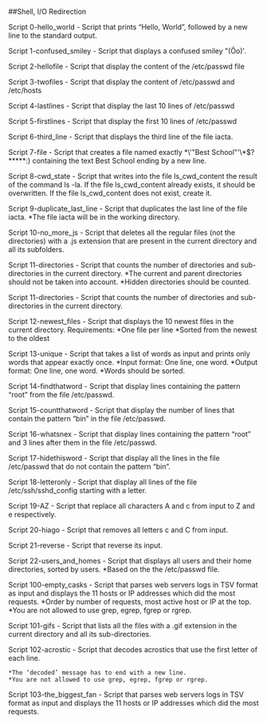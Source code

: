 ##Shell, I/O Redirection

Script 0-hello_world - Script that prints “Hello, World”, followed by a new line to the standard output.

Script 1-confused_smiley - Script that displays a confused smiley "(Ôo)'.

Script 2-hellofile - Script that display the content of the /etc/passwd file

Script 3-twofiles - Script that display the content of /etc/passwd and /etc/hosts

Script 4-lastlines - Script that display the last 10 lines of /etc/passwd

Script 5-firstlines -  Script that display the first 10 lines of /etc/passwd

Script 6-third_line - Script that displays the third line of the file iacta.

Script 7-file - Script that creates a file named exactly \*\\'"Best School"\'\\*$\?\*\*\*\*\*:) containing the text Best School ending by a new line.

Script 8-cwd_state - Script that writes into the file ls_cwd_content the result of the command ls -la. If the file ls_cwd_content already exists, it should be overwritten. If the file ls_cwd_content does not exist, create it.

Script 9-duplicate_last_line  - Script that  duplicates the last line of the file iacta.
    *The file iacta will be in the working directory.

Script 10-no_more_js - Script that deletes all the regular files (not the directories) with a .js extension that are present in the current directory and all its subfolders.

Script 11-directories - Script that  counts the number of directories and sub-directories in the current directory.
    *The current and parent directories should not be taken into account.
    *Hidden directories should be counted.

Script 11-directories - Script that counts the number of directories and sub-directories in the current directory.

Script 12-newest_files - Script that displays the 10 newest files in the current directory.
Requirements:
    *One file per line
    *Sorted from the newest to the oldest

Script 13-unique - Script that takes a list of words as input and prints only words that appear exactly once.
    *Input format: One line, one word.
    *Output format: One line, one word.
    *Words should be sorted.

Script 14-findthatword - Script that display lines containing the pattern “root” from the file /etc/passwd.

Script 15-countthatword - Script that display the number of lines that contain the pattern “bin” in the file /etc/passwd.

Script 16-whatsnex - Script that display lines containing the pattern “root” and 3 lines after them in the file /etc/passwd.

Script 17-hidethisword - Script that display all the lines in the file /etc/passwd that do not contain the pattern “bin”.

Script 18-letteronly - Script that display all lines of the file /etc/ssh/sshd_config starting with a letter.

Script 19-AZ -  Script that replace all characters A and c from input to Z and e respectively.

Script 20-hiago - Script that removes all letters c and C from input.

Script 21-reverse - Script that reverse its input.

Script 22-users_and_homes - Script that displays all users and their home directories, sorted by users.
    *Based on the the /etc/passwd file.

Script 100-empty_casks - Script that parses web servers logs in TSV format as input and displays the 11 hosts or IP addresses which did the most requests.
    *Order by number of requests, most active host or IP at the top.
    *You are not allowed to use grep, egrep, fgrep or rgrep.

Script 101-gifs - Script that lists all the files with a .gif extension in the current directory and all its sub-directories.

Script 102-acrostic - Script that decodes acrostics that use the first letter of each line.

    *The ‘decoded’ message has to end with a new line.
    *You are not allowed to use grep, egrep, fgrep or rgrep.

Script 103-the_biggest_fan - Script that parses web servers logs in TSV format as input and displays the 11 hosts or IP addresses which did the most requests.

